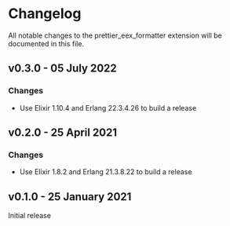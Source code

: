 # Changelog

All notable changes to the prettier_eex_formatter extension will be documented in this file.

## v0.3.0 - 05 July 2022

### Changes

- Use Elixir 1.10.4 and Erlang 22.3.4.26 to build a release

## v0.2.0 - 25 April 2021

### Changes

- Use Elixir 1.8.2 and Erlang 21.3.8.22 to build a release

## v0.1.0 - 25 January 2021

Initial release
